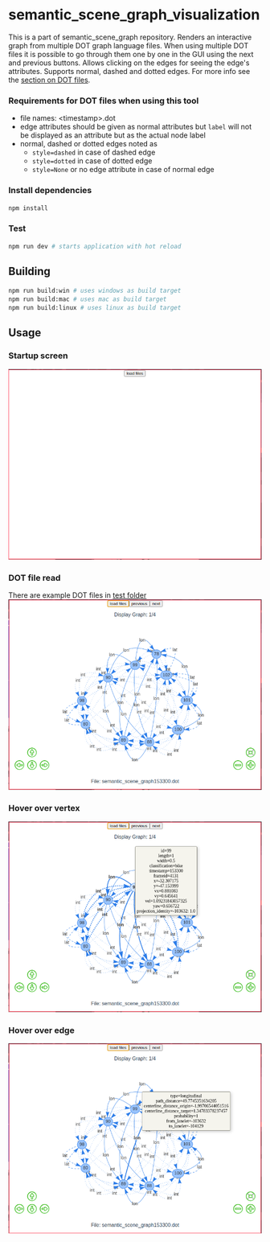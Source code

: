 # semantic_scene_graph_visualization

This is a part of semantic_scene_graph repository.
Renders an interactive graph from multiple DOT graph language files. When using multiple DOT files it is possible to go through them one by one in the GUI using the next and previous buttons.
Allows clicking on the edges for seeing the edge's attributes. Supports normal, dashed and dotted edges. For more info see the [section on DOT files](###Requirements-for-DOT-files-when-using-this-tool).

### Requirements for DOT files when using this tool

- file names: \<timestamp\>.dot
- edge attributes should be given as normal attributes but `label` will not be displayed as an attribute but as the actual node label
- normal, dashed or dotted edges noted as
  - `style=dashed` in case of dashed edge
  - `style=dotted` in case of dotted edge
  - `style=None` or no edge attribute in case of normal edge

### Install dependencies 

```bash
npm install
```

### Test

```bash
npm run dev # starts application with hot reload
```

## Building

```bash
npm run build:win # uses windows as build target
npm run build:mac # uses mac as build target
npm run build:linux # uses linux as build target
```

## Usage
### Startup screen
![](./docs/home.png)

### DOT file read
There are example DOT files in [test folder](/test/)
![](./docs/demo.png)

### Hover over vertex
![](./docs/home_hover_over_vertex.png)

### Hover over edge
![](./docs/home_hover_over_edge.png)